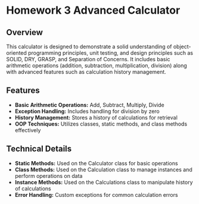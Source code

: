 # Homework 3 Advanced Calculator

## Overview
This calculator is designed to demonstrate a solid understanding of object-oriented programming principles, unit testing, and design principles such as SOLID, DRY, GRASP, and Separation of Concerns. It includes basic arithmetic operations (addition, subtraction, multiplication, division) along with advanced features such as calculation history management.

## Features
- **Basic Arithmetic Operations:** Add, Subtract, Multiply, Divide
- **Exception Handling:** Includes handling for division by zero
- **History Management:** Stores a history of calculations for retrieval
- **OOP Techniques:** Utilizes classes, static methods, and class methods effectively

## Technical Details
- **Static Methods:** Used on the Calculator class for basic operations
- **Class Methods:** Used on the Calculation class to manage instances and perform operations on data
- **Instance Methods:** Used on the Calculations class to manipulate history of calculations
- **Error Handling:** Custom exceptions for common calculation errors

